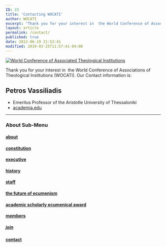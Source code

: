 ```yaml
---
ID: 23
title: 'Contacting WOCATI'
author: WOCATI
excerpt: "Thank you for your interest in  the World Conference of Associations of Theological Institutions (WOCATI)."
layout: article
permalink: /contact/
published: true
date: 2012-06-19 21:52:41
modified: 2019-03-25T11:57:41-04:00
---
```

[![World Conference of Associated Theological Institutions](https://wocati.org/wp-content/uploads/2012/06/WOCATI-logo.png "WOCATI logo")](https://wocati.org/wp-content/uploads/2012/06/WOCATI-logo.png)

Thank you for your interest in  the World Conference of Associations of Theological Institutions (WOCATI). Our Contact information is:

## **Petros Vassiliadis**
- Emeritus Professor of the Aristotle University of Thessaloniki
- [academia.edu](http://auth.academia.edu/PetrosVassiliadis)

***
### About Sub-Menu
#### [about](/about/)
#### [constitution](/about/constitution/)
#### [executive](/about/executive/)
#### [history](/about/history/)
#### [staff](/about/staff/)
#### [the future of ecumenism](/about/the-future-of-ecumenism/)
#### [academic scholarly ecumenical award](/academic-scholarly-ecumenical-award/)
#### [members](/members/)
##### [join](/join/)
#### [contact](/contact/)
